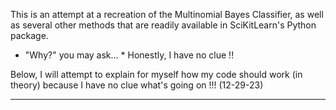 This is an attempt at a recreation of the Multinomial Bayes Classifier, as well as several other methods that are readily available in SciKitLearn's Python package. 
* "Why?" you may ask... *
Honestly, I have no clue !!

Below, I will attempt to explain for myself how my code should work (in theory) because I have no clue what's going on !!! (12-29-23)

--- 


